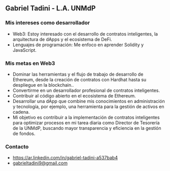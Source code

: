 ## Gabriel Tadini - L.A. UNMdP

### Mis intereses como desarrollador
- Web3: Estoy interesado con el desarrollo de contratos inteligentes, la arquitectura de dApps y el ecosistema de DeFi.
- Lenguajes de programación: Me enfoco en aprender Solidity y JavaScript.

### Mis metas en Web3
- Dominar las herramientas y el flujo de trabajo de desarrollo de Ethereum, desde la creación de contratos con Hardhat hasta su despliegue en la blockchain..
- Convertirme en un desarrollador profesional de contratos inteligentes.
- Contribuir al código abierto en el ecosistema de Ethereum.
- Desarrollar una dApp que combine mis conocimientos en administración y tecnología, por ejemplo, una herramienta para la gestión de activos en cadena.
- Mi objetivo es contribuir a la implementación de contratos inteligentes para optimizar procesos en mi tarea diaria como Director de Tesorería de la UNMdP, buscando mayor transparencia y eficiencia en la gestión de fondos.

### Contacto
* https://ar.linkedin.com/in/gabriel-tadini-a537bab4
* gabrieltadini9@gmail.com 
